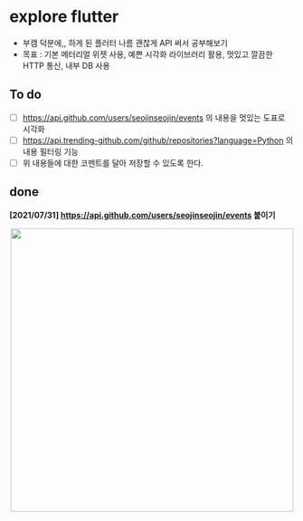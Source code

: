 # explore flutter  
* 부캠 덕분에,, 하게 된 플러터 나름 괜찮게 API 써서 공부해보기
* 목표 : 기본 메터리얼 위젯 사용, 예쁜 시각화 라이브러리 활용, 멋있고 깔끔한 HTTP 통신, 내부 DB 사용

## To do
- [ ] https://api.github.com/users/seojinseojin/events 의 내용을 멋있는 도표로 시각화
- [ ] https://api.trending-github.com/github/repositories?language=Python 의 내용 필터링 기능
- [ ] 위 내용들에 대한 코멘트를 달아 저장할 수 있도록 한다. 

## done
<b>[2021/07/31] https://api.github.com/users/seojinseojin/events 붙이기</b>

<div align="center">
	<img src="https://user-images.githubusercontent.com/48249505/127737063-d259fd2c-38a6-4ea1-b1db-c606d27608a1.gif" height="500">
</div>